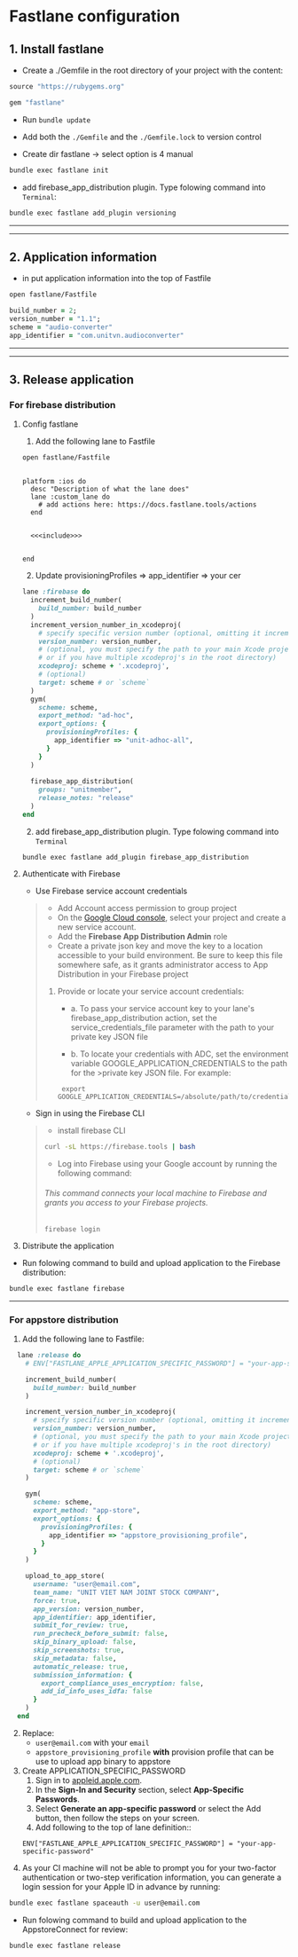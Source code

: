 # Fastlane configuration

## 1. Install fastlane
- Create a ./Gemfile in the root directory of your project with the content:
```ruby
source "https://rubygems.org"

gem "fastlane"
```
- Run `bundle update`
- Add both the `./Gemfile` and the `./Gemfile.lock` to version control

- Create dir fastlane -> select option is 4 manual
```sh  
bundle exec fastlane init
```
- add firebase_app_distribution plugin. Type folowing command into `Terminal`:
```sh 
bundle exec fastlane add_plugin versioning
```
---
---
## 2. Application information
- in put application information into the top of Fastfile

```sh
open fastlane/Fastfile 
```

```ruby 
build_number = 2;
version_number = "1.1";
scheme = "audio-converter"
app_identifier = "com.unitvn.audioconverter"
```
---
---
## 3. Release application
### For firebase distribution
  1. Config fastlane
      1. Add the following lane to Fastfile
      ```sh
      open fastlane/Fastfile 
      ```
      ```

      platform :ios do
        desc "Description of what the lane does"
        lane :custom_lane do
          # add actions here: https://docs.fastlane.tools/actions
        end


        <<<include>>>


      end
      ```
      2. Update provisioningProfiles => app_identifier => your cer
      ```ruby 
      lane :firebase do
        increment_build_number(
          build_number: build_number
        )
        increment_version_number_in_xcodeproj(
          # specify specific version number (optional, omitting it increments patch version number)
          version_number: version_number,   
          # (optional, you must specify the path to your main Xcode project if it is not in the project root directory
          # or if you have multiple xcodeproj's in the root directory)
          xcodeproj: scheme + '.xcodeproj',
          # (optional)
          target: scheme # or `scheme`
        )
        gym(
          scheme: scheme,
          export_method: "ad-hoc",
          export_options: {
            provisioningProfiles: {
              app_identifier => "unit-adhoc-all",
            }
          }
        )
        
        firebase_app_distribution(
          groups: "unitmember",
          release_notes: "release"
        )
      end
      ```
      2. add firebase_app_distribution plugin. Type folowing command into `Terminal`
      ```
      bundle exec fastlane add_plugin firebase_app_distribution
      ```

  2. Authenticate with Firebase
     - Use Firebase service account credentials
      > - Add Account access permission to group project 
      > - On the [Google Cloud console](https://console.cloud.google.com/projectselector2/iam-admin/serviceaccounts?authuser=0), select your project and create a new service account.
      > - Add the **Firebase App Distribution Admin** role
      > - Create a private json key and move the key to a location accessible to your build environment. Be sure to keep this file somewhere safe, as it grants administrator access to App Distribution in your Firebase project
      > 1. Provide or locate your service account credentials:
      >    - a. To pass your service account key to your lane's firebase_app_distribution action, set the service_credentials_file parameter with the path to your private key JSON file
      >
      >    - b. To locate your credentials with ADC, set the environment variable GOOGLE_APPLICATION_CREDENTIALS to the path for the >private key JSON file. For example:
      >    ```
      >     export GOOGLE_APPLICATION_CREDENTIALS=/absolute/path/to/credentials/file.json
      >    ```
      - Sign in using the Firebase CLI
      > - install firebase CLI
      > ```sh 
      > curl -sL https://firebase.tools | bash
      > ```
      > - Log into Firebase using your Google account by running the following command:
      > 
      > ###### This command connects your local machine to Firebase and grants you access to your Firebase projects.
      > ```
      > firebase login
      > ```

3. Distribute the application
- Run folowing command to build and upload application to the Firebase distribution:
```sh
bundle exec fastlane firebase
```
---
### For appstore distribution
1. Add the following lane to Fastfile:
```ruby
  lane :release do
    # ENV["FASTLANE_APPLE_APPLICATION_SPECIFIC_PASSWORD"] = "your-app-specific-password"

    increment_build_number(
      build_number: build_number
    )

    increment_version_number_in_xcodeproj(
      # specify specific version number (optional, omitting it increments patch version number)
      version_number: version_number,   
      # (optional, you must specify the path to your main Xcode project if it is not in the project root directory
      # or if you have multiple xcodeproj's in the root directory)
      xcodeproj: scheme + '.xcodeproj',
      # (optional)
      target: scheme # or `scheme`
    )

    gym(
      scheme: scheme,
      export_method: "app-store",
      export_options: {
        provisioningProfiles: {
          app_identifier => "appstore_provisioning_profile",
        }
      }
    )

    upload_to_app_store(
      username: "user@email.com",
      team_name: "UNIT VIET NAM JOINT STOCK COMPANY",
      force: true,
      app_version: version_number,
      app_identifier: app_identifier,
      submit_for_review: true,
      run_precheck_before_submit: false,
      skip_binary_upload: false,
      skip_screenshots: true,
      skip_metadata: false,
      automatic_release: true,
      submission_information: { 
        export_compliance_uses_encryption: false,
        add_id_info_uses_idfa: false 
      }
    )
  end
```
2. Replace: 
    - `user@email.com` with your `email` 
    - `appstore_provisioning_profile` **with** provision profile that can be use to upload app binary to appstore
3. Create APPLICATION_SPECIFIC_PASSWORD
    1. Sign in to [appleid.apple.com](appleid.apple.com).
    2. In the **Sign-In and Security** section, select **App-Specific Passwords**.
    3. Select **Generate an app-specific password** or select the Add button, then follow the steps on your screen.
    4. Add following to the top of lane definition::
    ```
    ENV["FASTLANE_APPLE_APPLICATION_SPECIFIC_PASSWORD"] = "your-app-specific-password"
    ```
3. As your CI machine will not be able to prompt you for your two-factor authentication or two-step verification information, you can generate a login session for your Apple ID in advance by running:
```sh
bundle exec fastlane spaceauth -u user@email.com
```
- Run folowing command to build and upload application to the AppstoreConnect for review:
```sh
bundle exec fastlane release 
```
